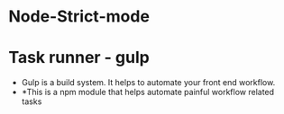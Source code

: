 # Node-Strict-mode

# Task runner - gulp
* Gulp is a build system. It helps to automate your front end workflow.
* *This is a npm module that helps automate painful workflow related tasks

